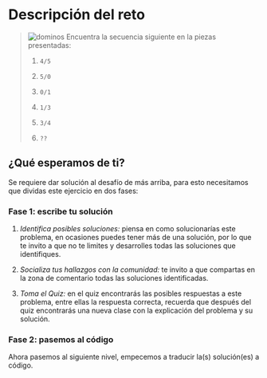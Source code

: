 # Descripción del reto
> ![dominos](https://static.platzi.com/media/user_upload/Dominos-94671981-69cc-480c-902a-5d580ed984bc.jpg)
> Encuentra la secuencia siguiente en la piezas presentadas:
> 1.     4/5
> 2.     5/0
> 3.     0/1
> 4.     1/3
> 5.     3/4
> 6.     ??

## ¿Qué esperamos de ti?
Se requiere dar solución al desafío de más arriba, para esto necesitamos que dividas este ejercicio en dos fases:

### Fase 1: escribe tu solución
1. *Identifica posibles soluciones:* piensa en como solucionarías este problema, en ocasiones puedes tener más de una solución, por lo que te invito a que no te limites y desarrolles todas las soluciones que identifiques.

2. *Socializa tus hallazgos con la comunidad:* te invito a que compartas en la zona de comentario todas las soluciones identificadas.

3. *Toma el Quiz:* en el quiz encontrarás las posibles respuestas a este problema, entre ellas la respuesta correcta, recuerda que después del quiz encontrarás una nueva clase con la explicación del problema y su solución.

### Fase 2: pasemos al código
Ahora pasemos al siguiente nivel, empecemos a traducir la(s) solución(es) a código.
